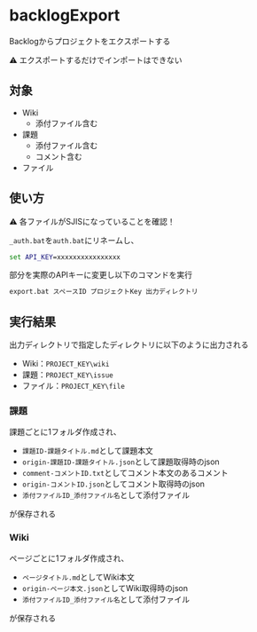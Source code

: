 # backlogExport

Backlogからプロジェクトをエクスポートする

:warning: エクスポートするだけでインポートはできない

## 対象

- Wiki
    - 添付ファイル含む
- 課題
    - 添付ファイル含む
    - コメント含む
- ファイル

## 使い方

:warning: 各ファイルがSJISになっていることを確認！

`_auth.bat`を`auth.bat`にリネームし、

```bat
set API_KEY=xxxxxxxxxxxxxxxx
```

部分を実際のAPIキーに変更し以下のコマンドを実行

```bat
export.bat スペースID プロジェクトKey 出力ディレクトリ
```

## 実行結果

出力ディレクトリで指定したディレクトリに以下のように出力される

- Wiki：`PROJECT_KEY\wiki`
- 課題：`PROJECT_KEY\issue`
- ファイル：`PROJECT_KEY\file`

### 課題

課題ごとに1フォルダ作成され、

- `課題ID-課題タイトル.md`として課題本文
- `origin-課題ID-課題タイトル.json`として課題取得時のjson
- `comment-コメントID.txt`としてコメント本文のあるコメント
- `origin-コメントID.json`としてコメント取得時のjson
- `添付ファイルID_添付ファイル名`として添付ファイル

が保存される

### Wiki

ページごとに1フォルダ作成され、

- `ページタイトル.md`としてWiki本文
- `origin-ページ本文.json`としてWiki取得時のjson
- `添付ファイルID_添付ファイル名`として添付ファイル

が保存される

